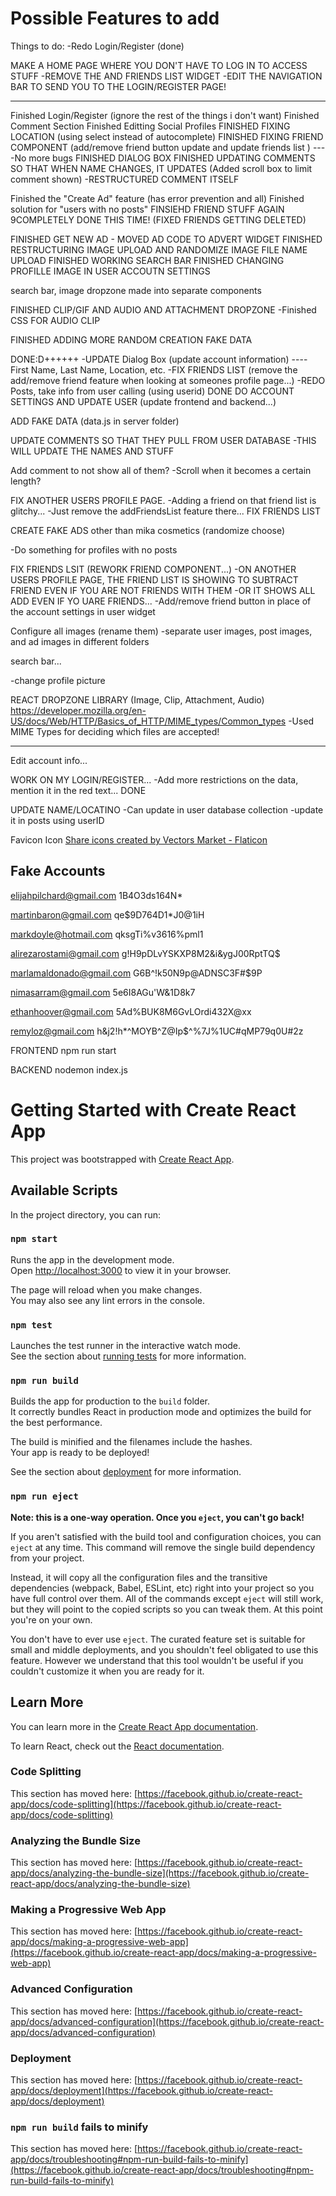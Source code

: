 

# Possible Features to add

Things to do:
-Redo Login/Register (done)

MAKE A HOME PAGE WHERE YOU DON'T HAVE TO LOG IN TO ACCESS STUFF
-REMOVE THE AND FRIENDS LIST WIDGET
-EDIT THE NAVIGATION BAR TO SEND YOU TO THE LOGIN/REGISTER PAGE!






-----------------------------
Finished Login/Register (ignore the rest of the things i don't want)
Finished Comment Section
Finished Editting Social Profiles
FINISHED FIXING LOCATION (using select instead of autocomplete)
FINISHED FIXING FRIEND COMPONENT (add/remove friend button update and update friends list )
----No more bugs
FINISHED DIALOG BOX
FINISHED UPDATING COMMENTS SO THAT WHEN NAME CHANGES, IT UPDATES (Added scroll box to limit comment shown)
-RESTRUCTURED COMMENT ITSELF

Finished the "Create Ad" feature (has error prevention and all)
Finished solution for "users with no posts"
FINSIEHD FRIEND STUFF AGAIN 9COMPLETELY DONE THIS TIME! (FIXED FRIENDS GETTING DELETED)

FINISHED GET NEW AD - MOVED AD CODE TO ADVERT WIDGET
FINISHED RESTRUCTURING IMAGE UPLOAD AND RANDOMIZE IMAGE FILE NAME UPLOAD
FINISHED WORKING SEARCH BAR
FINISHED CHANGING PROFILLE IMAGE IN USER ACCOUTN SETTINGS

search bar, image dropzone made into separate components

FINISHED CLIP/GIF AND AUDIO AND ATTACHMENT DROPZONE
-Finished CSS FOR AUDIO CLIP

FINISHED ADDING MORE RANDOM CREATION FAKE DATA

DONE:D++++++
-UPDATE Dialog Box (update account information)
----First Name, Last Name, Location, etc.
-FIX FRIENDS LIST (remove the add/remove friend feature when looking at someones profile page...)
-REDO Posts, take info from user calling (using userid)         DONE
DO ACCOUNT SETTINGS AND UPDATE USER (update frontend and backend...)

ADD FAKE DATA (data.js in server folder)



UPDATE COMMENTS SO THAT THEY PULL FROM USER DATABASE
-THIS WILL UPDATE THE NAMES AND STUFF


Add comment to not show all of them?
-Scroll when it becomes a certain length?


FIX ANOTHER USERS PROFILE PAGE.
-Adding a friend on that friend list is glitchy...
-Just remove the addFriendsList feature there...
FIX FRIENDS LIST 


CREATE FAKE ADS other than mika cosmetics (randomize choose)


-Do something for profiles with no posts

FIX FRIENDS LSIT (REWORK FRIEND COMPONENT...)
-ON ANOTHER USERS PROFILE PAGE, THE FRIEND LIST IS SHOWING TO SUBTRACT FRIEND EVEN IF YOU ARE NOT FRIENDS WITH THEM
-OR IT SHOWS ALL ADD EVEN IF YO UARE FRIENDS...
-Add/remove friend button in place of the account settings in user widget



Configure all images (rename them)
-separate user images, post images, and ad images in different folders

search bar...

-change profile picture


REACT DROPZONE LIBRARY (Image, Clip, Attachment, Audio)
https://developer.mozilla.org/en-US/docs/Web/HTTP/Basics_of_HTTP/MIME_types/Common_types
-Used MIME Types for deciding which files are accepted!



---------

Edit account info...

WORK ON MY LOGIN/REGISTER...
-Add more restrictions on the data, mention it in the red text...                   DONE


UPDATE NAME/LOCATINO
-Can update in user database collection
-update it in posts using userID



Favicon Icon
<a href="https://www.flaticon.com/free-icons/share" title="share icons">Share icons created by Vectors Market - Flaticon</a>


Fake Accounts
-----------------
elijahpilchard@gmail.com
1B4O3ds164N*


martinbaron@gmail.com
qe$9D764D1*J0@1iH

markdoyle@hotmail.com
qksgTi%v3616%pml1


alirezarostami@gmail.com
g!H9pDLvYSKXP8M2&i&ygJ00RptTQ$


marlamaldonado@gmail.com
G6B^!k50N9p@ADNSC3F#$9P

nimasarram@gmail.com
5e6I8AGu'W&1D8k7


ethanhoover@gmail.com
5Ad%BUK8M6GvLOrdi432X@xx

remyloz@gmail.com
h&j2!h*^MOYB^Z@Ip$^%7J%1UC#qMP79q0U#2z





FRONTEND
npm run start

BACKEND
nodemon index.js






# Getting Started with Create React App

This project was bootstrapped with [Create React App](https://github.com/facebook/create-react-app).

## Available Scripts

In the project directory, you can run:

### `npm start`

Runs the app in the development mode.\
Open [http://localhost:3000](http://localhost:3000) to view it in your browser.

The page will reload when you make changes.\
You may also see any lint errors in the console.

### `npm test`

Launches the test runner in the interactive watch mode.\
See the section about [running tests](https://facebook.github.io/create-react-app/docs/running-tests) for more information.

### `npm run build`

Builds the app for production to the `build` folder.\
It correctly bundles React in production mode and optimizes the build for the best performance.

The build is minified and the filenames include the hashes.\
Your app is ready to be deployed!

See the section about [deployment](https://facebook.github.io/create-react-app/docs/deployment) for more information.

### `npm run eject`

**Note: this is a one-way operation. Once you `eject`, you can't go back!**

If you aren't satisfied with the build tool and configuration choices, you can `eject` at any time. This command will remove the single build dependency from your project.

Instead, it will copy all the configuration files and the transitive dependencies (webpack, Babel, ESLint, etc) right into your project so you have full control over them. All of the commands except `eject` will still work, but they will point to the copied scripts so you can tweak them. At this point you're on your own.

You don't have to ever use `eject`. The curated feature set is suitable for small and middle deployments, and you shouldn't feel obligated to use this feature. However we understand that this tool wouldn't be useful if you couldn't customize it when you are ready for it.

## Learn More

You can learn more in the [Create React App documentation](https://facebook.github.io/create-react-app/docs/getting-started).

To learn React, check out the [React documentation](https://reactjs.org/).

### Code Splitting

This section has moved here: [https://facebook.github.io/create-react-app/docs/code-splitting](https://facebook.github.io/create-react-app/docs/code-splitting)

### Analyzing the Bundle Size

This section has moved here: [https://facebook.github.io/create-react-app/docs/analyzing-the-bundle-size](https://facebook.github.io/create-react-app/docs/analyzing-the-bundle-size)

### Making a Progressive Web App

This section has moved here: [https://facebook.github.io/create-react-app/docs/making-a-progressive-web-app](https://facebook.github.io/create-react-app/docs/making-a-progressive-web-app)

### Advanced Configuration

This section has moved here: [https://facebook.github.io/create-react-app/docs/advanced-configuration](https://facebook.github.io/create-react-app/docs/advanced-configuration)

### Deployment

This section has moved here: [https://facebook.github.io/create-react-app/docs/deployment](https://facebook.github.io/create-react-app/docs/deployment)

### `npm run build` fails to minify

This section has moved here: [https://facebook.github.io/create-react-app/docs/troubleshooting#npm-run-build-fails-to-minify](https://facebook.github.io/create-react-app/docs/troubleshooting#npm-run-build-fails-to-minify)
